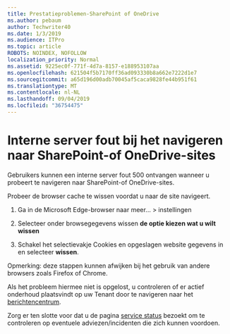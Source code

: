 ```yaml
---
title: Prestatieproblemen-SharePoint of OneDrive
ms.author: pebaum
author: Techwriter40
ms.date: 1/3/2019
ms.audience: ITPro
ms.topic: article
ROBOTS: NOINDEX, NOFOLLOW
localization_priority: Normal
ms.assetid: 9225ec0f-771f-4d7a-8157-e188953107aa
ms.openlocfilehash: 621504f5b7170ff36ad093330b8a662e7222d1e7
ms.sourcegitcommit: a65d196d00adb70045af5caca9828fe44b951f61
ms.translationtype: MT
ms.contentlocale: nl-NL
ms.lasthandoff: 09/04/2019
ms.locfileid: "36754475"
---
```

# <a name="internal-server-error-when-navigating-to-sharepoint-or-onedrive-sites"></a>Interne server fout bij het navigeren naar SharePoint-of OneDrive-sites

Gebruikers kunnen een interne server fout 500 ontvangen wanneer u probeert te navigeren naar SharePoint-of OneDrive-sites. 

Probeer de browser cache te wissen voordat u naar de site navigeert.


1. Ga in de Microsoft Edge-browser naar meer... > instellingen

2. Selecteer onder browsegegevens wissen **de optie kiezen wat u wilt wissen**

3. Schakel het selectievakje Cookies en opgeslagen website gegevens in en selecteer **wissen**.

Opmerking: deze stappen kunnen afwijken bij het gebruik van andere browsers zoals Firefox of Chrome.

Als het probleem hiermee niet is opgelost, u controleren of er actief onderhoud plaatsvindt op uw Tenant door te navigeren naar het [berichtencentrum](https://portal.office.com/adminportal/home#/MessageCenter).

Zorg er ten slotte voor dat u de pagina [service status](https://portal.office.com/adminportal/home#/servicehealth) bezoekt om te controleren op eventuele adviezen/incidenten die zich kunnen voordoen.

